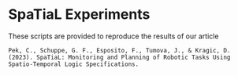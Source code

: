 # SpaTiaL Experiments

These scripts are provided to reproduce the results of our article
```
Pek, C., Schuppe, G. F., Esposito, F., Tumova, J., & Kragic, D. (2023). SpaTiaL: Monitoring and Planning of Robotic Tasks Using Spatio-Temporal Logic Specifications.
```